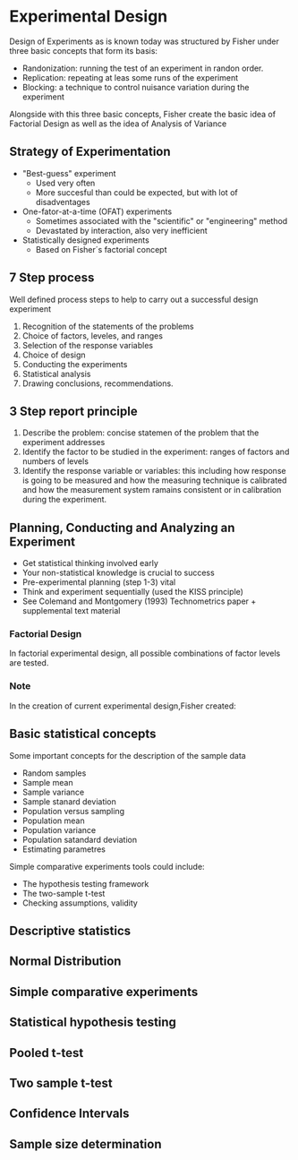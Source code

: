 # Experimental Design

Design of Experiments as is known today was structured by Fisher under three basic concepts that form its basis:

 - Randonization: running the test of an experiment in randon order.
 - Replication: repeating at leas some runs of the experiment
 - Blocking: a technique to control nuisance variation during the experiment

Alongside with this three basic concepts, Fisher create the basic idea of Factorial Design as well as the idea of Analysis of Variance

## Strategy of Experimentation

- "Best-guess" experiment
  - Used very often
  - More succesful than could be expected, but with lot of disadventages
- One-fator-at-a-time (OFAT) experiments
  - Sometimes associated with the "scientific" or "engineering" method
  - Devastated by interaction, also very inefficient
- Statistically designed experiments
  - Based on Fisher´s factorial concept

## 7 Step process

Well defined process steps to help to carry out a successful design experiment

1) Recognition of the statements of the problems
2) Choice of factors, leveles, and ranges
3) Selection of the response variables
4) Choice of design
5) Conducting the experiments
6) Statistical analysis
7) Drawing conclusions, recommendations.

## 3 Step report principle
1) Describe the problem: concise statemen of the problem that the experiment addresses
2) Identify the factor to be studied in the experiment: ranges of factors and numbers of levels
3) Identify the response variable or variables: this including how response is going to be measured and how the measuring technique is calibrated and how the measurement system ramains consistent or in calibration during the experiment.

## Planning, Conducting and Analyzing an Experiment

 - Get statistical thinking involved early
 - Your non-statistical knowledge is crucial to success
 - Pre-experimental planning (step 1-3) vital
 - Think and experiment sequentially (used the KISS principle)
 - See Colemand and Montgomery (1993) Technometrics paper + supplemental text material
 
### Factorial Design
 In factorial experimental design, all possible combinations of factor levels are tested.

 ### Note

 In the creation of current experimental design,Fisher created:

## Basic statistical concepts

Some important concepts for the description of the sample data

 - Random samples
 - Sample mean
 - Sample variance
 - Sample stanard deviation
 - Population versus sampling
 - Population mean
 - Population variance
 - Population satandard deviation
 - Estimating parametres

Simple comparative experiments tools could include:

 - The hypothesis testing framework
 - The two-sample t-test
 - Checking assumptions, validity

## Descriptive statistics

## Normal Distribution

## Simple comparative experiments

## Statistical hypothesis testing

## Pooled t-test

## Two sample t-test

## Confidence Intervals

## Sample size determination

 
